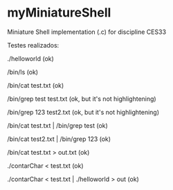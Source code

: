 # myMiniatureShell
Miniature Shell implementation (.c) for discipline CES33

Testes realizados:

./helloworld (ok)

/bin/ls (ok)

/bin/cat test.txt (ok)

/bin/grep test test.txt (ok, but it's not highlightening)

/bin/grep 123 test2.txt (ok, but it's not highlightening)

/bin/cat test.txt | /bin/grep test (ok)

/bin/cat test2.txt | /bin/grep 123 (ok)

/bin/cat test.txt > out.txt (ok)

./contarChar < test.txt (ok)

./contarChar < test.txt | ./helloworld > out (ok)
